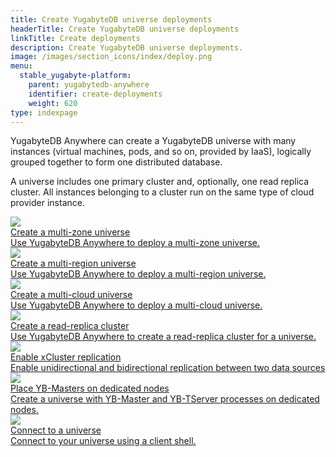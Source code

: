 ```yaml
---
title: Create YugabyteDB universe deployments
headerTitle: Create YugabyteDB universe deployments
linkTitle: Create deployments
description: Create YugabyteDB universe deployments.
image: /images/section_icons/index/deploy.png
menu:
  stable_yugabyte-platform:
    parent: yugabytedb-anywhere
    identifier: create-deployments
    weight: 620
type: indexpage
---
```


YugabyteDB Anywhere can create a YugabyteDB universe with many instances (virtual machines, pods, and so on, provided by IaaS), logically grouped together to form one distributed database.

A universe includes one primary cluster and, optionally, one read replica cluster. All instances belonging to a cluster run on the same type of cloud provider instance.

<div class="row">

<!--
  <div class="col-12 col-md-6 col-lg-12 col-xl-6">
    <a class="section-link icon-offset" href="create-universe-single-zone/">
      <div class="head">
        <img class="icon" src="/images/section_icons/manage/diagnostics.png" aria-hidden="true" />
        <div class="title">Create a single-zone universe</div>
      </div>
      <div class="body">
        Use YugabyteDB Anywhere to create a single-zone universe.
      </div>
    </a>
  </div>
-->

  <div class="col-12 col-md-6 col-lg-12 col-xl-6">
    <a class="section-link icon-offset" href="create-universe-multi-zone/">
      <div class="head">
        <img class="icon" src="/images/section_icons/quick_start/create_cluster.png" aria-hidden="true" />
        <div class="title">Create a multi-zone universe</div>
      </div>
      <div class="body">
        Use YugabyteDB Anywhere to deploy a multi-zone universe.
      </div>
    </a>
  </div>

  <div class="col-12 col-md-6 col-lg-12 col-xl-6">
    <a class="section-link icon-offset" href="create-universe-multi-region/">
      <div class="head">
        <img class="icon" src="/images/section_icons/explore/planet_scale.png" aria-hidden="true" />
        <div class="title">Create a multi-region universe</div>
      </div>
      <div class="body">
        Use YugabyteDB Anywhere to deploy a multi-region universe.
      </div>
    </a>
  </div>

  <div class="col-12 col-md-6 col-lg-12 col-xl-6">
    <a class="section-link icon-offset" href="create-universe-multi-cloud/">
      <div class="head">
        <img class="icon" src="/images/section_icons/explore/planet_scale.png" aria-hidden="true" />
        <div class="title">Create a multi-cloud universe</div>
      </div>
      <div class="body">
        Use YugabyteDB Anywhere to deploy a multi-cloud universe.
      </div>
    </a>
  </div>

  <div class="col-12 col-md-6 col-lg-12 col-xl-6">
    <a class="section-link icon-offset" href="read-replicas/">
      <div class="head">
        <img class="icon" src="/images/deploy/cdc/deploy.png" aria-hidden="true" />
        <div class="title">Create a read-replica cluster</div>
      </div>
      <div class="body">
        Use YugabyteDB Anywhere to create a read-replica cluster for a universe.
      </div>
    </a>
  </div>

  <div class="col-12 col-md-6 col-lg-12 col-xl-6">
    <a class="section-link icon-offset" href="async-replication-platform/">
      <div class="head">
        <img class="icon" src="/images/section_icons/explore/planet_scale.png" aria-hidden="true" />
        <div class="title">Enable xCluster replication </div>
      </div>
      <div class="body">
        Enable unidirectional and bidirectional replication between two data sources
      </div>
    </a>
  </div>

  <div class="col-12 col-md-6 col-lg-12 col-xl-6">
    <a class="section-link icon-offset" href="dedicated-master">
      <div class="head">
        <img class="icon" src="/images/section_icons/explore/planet_scale.png" aria-hidden="true" />
        <div class="title">Place YB-Masters on dedicated nodes</div>
      </div>
      <div class="body">
        Create a universe with YB-Master and YB-TServer processes on dedicated nodes.
      </div>
    </a>
  </div>

  <div class="col-12 col-md-6 col-lg-12 col-xl-6">
    <a class="section-link icon-offset" href="connect-to-universe">
      <div class="head">
        <img class="icon" src="/images/section_icons/index/develop.png" aria-hidden="true" />
        <div class="title">Connect to a universe</div>
      </div>
      <div class="body">
        Connect to your universe using a client shell.
      </div>
    </a>
  </div>

</div>
